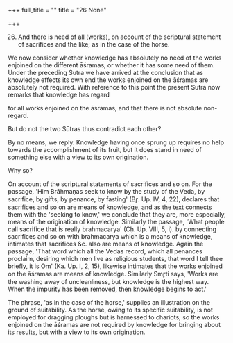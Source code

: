 +++
full_title = ""
title = "26 None"

+++


26. And there is need of all (works), on account of the scriptural statement of sacrifices and the like; as in the case of the horse.

We now consider whether knowledge has absolutely no need of the works enjoined on the different āśramas, or whether it has some need of them. Under the preceding Sutra we have arrived at the conclusion that as knowledge effects its own end the works enjoined on the āśramas are absolutely not required. With reference to this point the present Sutra now remarks that knowledge has regard

for all works enjoined on the āśramas, and that there is not absolute non-regard.

But do not the two Sūtras thus contradict each other?

By no means, we reply. Knowledge having once sprung up requires no help towards the accomplishment of its fruit, but it does stand in need of something else with a view to its own origination.

Why so?

On account of the scriptural statements of sacrifices and so on. For the passage, 'Him Brāhmaṇas seek to know by the study of the Veda, by sacrifice, by gifts, by penance, by fasting' (Br̥. Up. IV, 4, 22), declares that sacrifices and so on are means of knowledge, and as the text connects them with the 'seeking to know,' we conclude that they are, more especially, means of the origination of knowledge. Similarly the passage, 'What people call sacrifice that is really brahmacarya' (Cḥ. Up. VIII, 5, i). by connecting sacrifices and so on with brahmacarya which is a means of knowledge, intimates that sacrifices &c. also are means of knowledge. Again the passage, 'That word which all the Vedas record, which all penances proclaim, desiring which men live as religious students, that word I tell thee briefly, it is Om' (Ka. Up. I, 2, 15), likewise intimates that the works enjoined on the āśramas are means of knowledge. Similarly Smr̥ti says, 'Works are the washing away of uncleanliness, but knowledge is the highest way. When the impurity has been removed, then knowledge begins to act.'

The phrase, 'as in the case of the horse,' supplies an illustration on the ground of suitability. As the horse, owing to its specific suitability, is not employed for dragging ploughs but is harnessed to chariots; so the works enjoined on the āśramas are not required by knowledge for bringing about its results, but with a view to its own origination.

